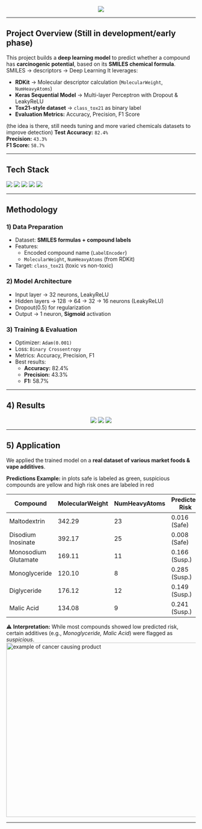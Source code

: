 <p align="center">
  <img src="https://readme-typing-svg.herokuapp.com?size=28&duration=4000&color=FF5733&center=true&vCenter=true&width=900&lines=Carcinogenicity+Prediction+Model;SMILES+%E2%9D%A4%EF%B8%8F+Deep+Learning;Chemical+Risk+Detection+in+Market+Products" />
</p>

---

## Project Overview  (Still in development/early phase)

This project builds a **deep learning model** to predict whether a compound has **carcinogenic potential**, based on its **SMILES chemical formula**.  
SMILES → descriptors → Deep Learning
It leverages:  
- **RDKit** → Molecular descriptor calculation (`MolecularWeight`, `NumHeavyAtoms`)  
- **Keras Sequential Model** → Multi-layer Perceptron with Dropout & LeakyReLU  
- **Tox21-style dataset** → `class_tox21` as binary label  
- **Evaluation Metrics:** Accuracy, Precision, F1 Score
  
(the idea is there, still needs tuning and more varied chemicals datasets to improve detection)
 **Test Accuracy:** `82.4%`  
 **Precision:** `43.3%`  
 **F1 Score:** `58.7%`  

---

## Tech Stack  

<p>
  <img src="https://skillicons.dev/icons?i=python,tensorflow" />
  <img src="https://img.shields.io/badge/RDKit-003366?style=for-the-badge&logo=chemrxiv&logoColor=white" />
  <img src="https://img.shields.io/badge/Scikit--Learn-F7931E?style=for-the-badge&logo=scikit-learn&logoColor=white" />
  <img src="https://img.shields.io/badge/Pandas-150458?style=for-the-badge&logo=pandas&logoColor=white" />
  <img src="https://img.shields.io/badge/NumPy-013243?style=for-the-badge&logo=numpy&logoColor=white" />
</p>

---

## Methodology  

### 1️) Data Preparation  
- Dataset: **SMILES formulas + compound labels**  
- Features:  
  - Encoded compound name (`LabelEncoder`)  
  - `MolecularWeight`, `NumHeavyAtoms` (from RDKit)  
- Target: `class_tox21` (toxic vs non-toxic)  

### 2️) Model Architecture  
- Input layer → 32 neurons, LeakyReLU  
- Hidden layers → 128 → 64 → 32 → 16 neurons (LeakyReLU)  
- Dropout(0.5) for regularization  
- Output → 1 neuron, **Sigmoid** activation  

### 3️) Training & Evaluation  
- Optimizer: `Adam(0.001)`  
- Loss: `Binary Crossentropy`  
- Metrics: Accuracy, Precision, F1  
- Best results:  
  - **Accuracy:** 82.4%  
  - **Precision:** 43.3%  
  - **F1:** 58.7%  

---

## 4) Results  

<p align="center">
  <img src="https://img.shields.io/badge/Accuracy-82.4%25-brightgreen?style=for-the-badge" />
  <img src="https://img.shields.io/badge/Precision-43.3%25-orange?style=for-the-badge" />
  <img src="https://img.shields.io/badge/F1_Score-58.7%25-blue?style=for-the-badge" />
</p>

---

## 5) Application  

We applied the trained model on a **real dataset of various market foods & vape additives**.  

**Predictions Example:**  in plots safe is labeled as green, suspicious compounds are yellow and high risk ones are labeled in red

| Compound             | MolecularWeight | NumHeavyAtoms | Predicted Risk |
|----------------------|-----------------|---------------|----------------|
| Maltodextrin         | 342.29          | 23            | 0.016 (Safe)   |
| Disodium Inosinate   | 392.17          | 25            | 0.008 (Safe)   |
| Monosodium Glutamate | 169.11          | 11            | 0.166 (Susp.)  |
| Monoglyceride        | 120.10          | 8             | 0.285 (Susp.)  |
| Diglyceride          | 176.12          | 12            | 0.149 (Susp.)  |
| Malic Acid           | 134.08          | 9             | 0.241 (Susp.)  |

⚠️ **Interpretation:** While most compounds showed low predicted risk, certain additives (e.g., *Monoglyceride, Malic Acid*) were flagged as *suspicious*.  
<img width="781" height="462" alt="example of cancer causing product" src="https://github.com/user-attachments/assets/7fd966fd-7317-4ccb-963e-7564d8a72ae2" />


---
